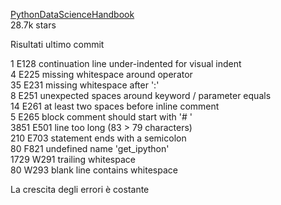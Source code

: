 [PythonDataScienceHandbook](https://github.com/jakevdp/PythonDataScienceHandbook)  
28.7k stars  


Risultati ultimo commit  

1     E128 continuation line under-indented for visual indent  
4     E225 missing whitespace around operator  
35    E231 missing whitespace after ':'  
8     E251 unexpected spaces around keyword / parameter equals  
14    E261 at least two spaces before inline comment  
5     E265 block comment should start with '# '  
3851  E501 line too long (83 > 79 characters)  
210   E703 statement ends with a semicolon  
80    F821 undefined name 'get_ipython'  
1729  W291 trailing whitespace  
80    W293 blank line contains whitespace  


La crescita degli errori è costante